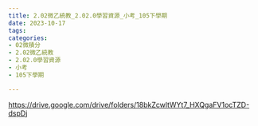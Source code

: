```yaml
---
title: 2.02微乙統教_2.02.0學習資源_小考_105下學期
date: 2023-10-17
tags: 
categories:
- 02微積分
- 2.02微乙統教
- 2.02.0學習資源
- 小考
- 105下學期

---
```

https://drive.google.com/drive/folders/18bkZcwltWYt7_HXQgaFV1ocTZD-dspDj
